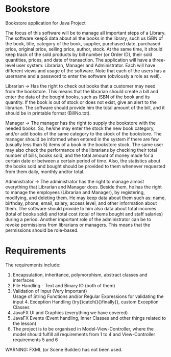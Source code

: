 # Bookstore
Bookstore application for Java Project

The focus of this software will be to manage all important steps 
of a Library. The software keepS data about all  the books 
in the library, such us ISBN of the book, title, category of the 
book, supplier, purchased date, purchased price, original price, 
selling price, author, stock. At the same time, it should keep 
track of the sold products by bill number (or Order ID), their 
sold quantities, prices, and date of transaction.
The application will have a three-level user system: Librarian, 
Manager and Administrator. Each will have different  views and 
usage of the software. Note that each of the users has a username 
and a password to enter the software  (obviously a role as well).

Librarian -> Has the right to check out books that a customer may 
need from the bookstore. This means that the  librarian should 
create a bill and enter the data of the bought books, such as 
ISBN of the book and its quantity. If the  book is out of stock 
or does not exist, give an alert to the librarian. The software 
should provide him the total amount  of the bill, and it should be 
in printable format (BillNo.txt). 

Manager -> The manager has the right to supply the bookstore 
with the needed books. So, he/she may enter the stock the 
new book category, and/or add books of the same category to the 
stock of the bookstore. The manager should  be informed when 
entered in the system if there are few (usually less than 5) 
items of a book in the bookstore stock.  The same user may also
check the performance of the librarians by checking their total 
number of bills, books sold, and  the total amount of money made 
for a certain date or between a certain period of time. Also, the 
statistics about the  books sold and bought should be provided to 
them whenever requested from them daily, monthly and/or total.

Administrator -> The administrator has the right to manage almost 
everything that Librarian and Manager does. Beside  them, he has 
the right to manage the employees (Librarian and Manager), by 
registering, modifying, and deleting them. He may keep data about
them such as: name, birthday, phone, email, salary,  access level, 
and other information about them. The software should provide to 
him also data about total incomes (total  of books sold) and total
cost (total of items bought and staff salaries) during a period.
Another important role of the administrator can be to revoke 
permissions from librarians or managers. This means that the 
permissions should be role-based. 
 

# Requirements

The requirements include:
1. Encapsulation, inheritance, polymorphism, abstract classes and interfaces
2. File Handling - Text and Binary IO (both of them)
3. Validation of Input (Very Important)  
   Usage of String Functions and/or Regular Expressions for validating the input 4. Exception Handling (try{}catch(){}finally{}, custom Exception Classes
4. JavaFX UI and Graphics (everything we have covered)
5. JavaFX Events (Event handling, Inner Classes and other things related to the lesson)
6. The project is to be organised in Model-View-Controller, where the model  should fulfill all requirements from 1 to 4 and View-Controller requirements 5 and 6

WARNING: FXML (or Scene Builder) has not been used.
